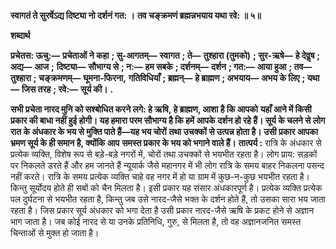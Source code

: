 **स्वागतं ते सुरर्षेऽद्य दिष्ट्या नो दर्शनं गत: ।** **तव चङ्क्रमणं ब्रह्मन्नभयाय यथा रवे: ॥ ५॥** 

**शब्दार्थ** 

**प्रचेतस: ऊचु:—** **प्रचेताओं ने कहा** **; सु-आगतम्—** **स्वागत** **; ते—** **तुश्हारा (तुमको)** **; सुर-ऋषे—** **हे देवॢष** **; अद्य—** **आज** **;** **दिष्ट्या—** **सौभाग्य से** **; न:—** **हम सबके** **; दर्शनम्—** **दर्शन** **; गत:—** **आया हुआ** **; तव—** **तुश्हारा** **; चङ्क्रमणम्—** **घूमना-फिरना,** **गतिविधियाँ** **; ब्रह्मन्—** **हे ब्राह्मण** **; अभयाय—** **अभय के लिए** **; यथा—** **जिस तरह** **; रवे:—** **सूर्य की।** **.** 

**सभी प्रचेता नारद मुनि को सश्बोधित करने लगे: हे ऋषि, हे ब्राह्मण, आशा है कि आपको** **यहाँ आने में किसी प्रकार की बाधा नहीं हुई होगी। यह हमारा परम सौभाग्य है कि हमें आपके** **दर्शन हो रहे हैं। सूर्य के चलने से लोग रात के अंधकार के भय से मुक्ति पाते हैं—यह भय चोरों** **तथा उचक्कों से उत्पन्न होता है। उसी प्रकार आपका भ्रमण सूर्य के ही समान है, क्योंकि आप** **समस्त प्रकार के भय को भगाने वाले हैं।** **तात्पर्य :** रात्रि के अंधकार से प्रत्येक व्यक्ति, विशेष रूप से बड़े-बड़े नगरों में, चोरों तथा उचक्कों से भयभीत रहता है। लोग प्राय: सड़कों पर निकलते डरते हैं और हम जानते हैं न्यूयार्क जैसे महानगर में भी लोग रात्रि के समय बाहर निकलना पसन्द नहीं करते। रात्रि के समय प्रत्येक व्यक्ति चाहे वह नगर में हो या ग्राम में कुछ-न-कुछ भयभीत रहता है। किन्तु सूर्योदय होते ही सबों को चैन मिलता है। इसी प्रकार यह संसार अंधकारपूर्ण है। प्रत्येक व्यक्ति प्रत्येक पल दुर्घटना से भयभीत रहता है, किन्तु जब उसे नारद-जैसे भक्त के दर्शन होते हैं, तो उसका सारा भय जाता रहता है। जिस प्रकार सूर्य अंधकार को भगा देता है उसी प्रकार नारद-जैसे ऋषि के प्रकट होने से अज्ञान भाग जाता है। जब कोई नारद से या उनके प्रतिनिधि, गुरु, से मिलता है, तो वह अज्ञानजनित समस्त चिन्ताओं से मुक्त हो जाता है।  